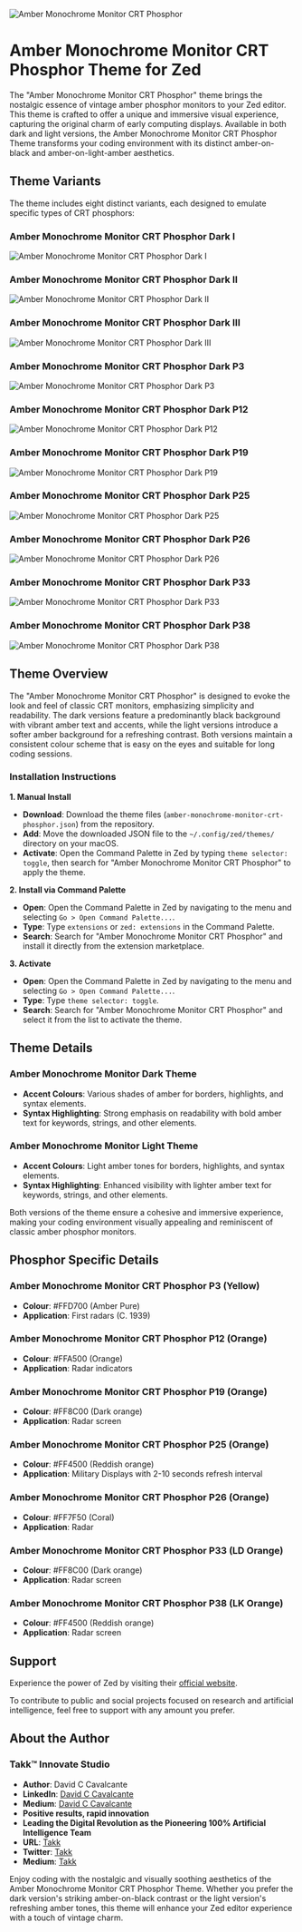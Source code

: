 ![Amber Monochrome Monitor CRT Phosphor](https://github.com/Takk8IS/amber-monochrome-monitor-crt-phosphor-theme-for-zed/blob/main/assets/icon.jpg)

# Amber Monochrome Monitor CRT Phosphor Theme for Zed

The "Amber Monochrome Monitor CRT Phosphor" theme brings the nostalgic essence of vintage amber phosphor monitors to your Zed editor. This theme is crafted to offer a unique and immersive visual experience, capturing the original charm of early computing displays. Available in both dark and light versions, the Amber Monochrome Monitor CRT Phosphor Theme transforms your coding environment with its distinct amber-on-black and amber-on-light-amber aesthetics.

## Theme Variants

The theme includes eight distinct variants, each designed to emulate specific types of CRT phosphors:

### Amber Monochrome Monitor CRT Phosphor Dark I

![Amber Monochrome Monitor CRT Phosphor Dark I](https://github.com/Takk8IS/amber-monochrome-monitor-crt-phosphor-theme-for-zed/blob/main/assets/screenshot-dark-i.png)

### Amber Monochrome Monitor CRT Phosphor Dark II

![Amber Monochrome Monitor CRT Phosphor Dark II](https://github.com/Takk8IS/amber-monochrome-monitor-crt-phosphor-theme-for-zed/blob/main/assets/screenshot-dark-ii.png)

### Amber Monochrome Monitor CRT Phosphor Dark III

![Amber Monochrome Monitor CRT Phosphor Dark III](https://github.com/Takk8IS/amber-monochrome-monitor-crt-phosphor-theme-for-zed/blob/main/assets/screenshot-dark-iii.png)

### Amber Monochrome Monitor CRT Phosphor Dark P3

![Amber Monochrome Monitor CRT Phosphor Dark P3](https://github.com/Takk8IS/amber-monochrome-monitor-crt-phosphor-theme-for-zed/blob/main/assets/screenshot-dark-p3.png)

### Amber Monochrome Monitor CRT Phosphor Dark P12

![Amber Monochrome Monitor CRT Phosphor Dark P12](https://github.com/Takk8IS/amber-monochrome-monitor-crt-phosphor-theme-for-zed/blob/main/assets/screenshot-dark-p12.png)

### Amber Monochrome Monitor CRT Phosphor Dark P19

![Amber Monochrome Monitor CRT Phosphor Dark P19](https://github.com/Takk8IS/amber-monochrome-monitor-crt-phosphor-theme-for-zed/blob/main/assets/screenshot-dark-p19.png)

### Amber Monochrome Monitor CRT Phosphor Dark P25

![Amber Monochrome Monitor CRT Phosphor Dark P25](https://github.com/Takk8IS/amber-monochrome-monitor-crt-phosphor-theme-for-zed/blob/main/assets/screenshot-dark-p25.png)

### Amber Monochrome Monitor CRT Phosphor Dark P26

![Amber Monochrome Monitor CRT Phosphor Dark P26](https://github.com/Takk8IS/amber-monochrome-monitor-crt-phosphor-theme-for-zed/blob/main/assets/screenshot-dark-p26.png)

### Amber Monochrome Monitor CRT Phosphor Dark P33

![Amber Monochrome Monitor CRT Phosphor Dark P33](https://github.com/Takk8IS/amber-monochrome-monitor-crt-phosphor-theme-for-zed/blob/main/assets/screenshot-dark-p33.png)

### Amber Monochrome Monitor CRT Phosphor Dark P38

![Amber Monochrome Monitor CRT Phosphor Dark P38](https://github.com/Takk8IS/amber-monochrome-monitor-crt-phosphor-theme-for-zed/blob/main/assets/screenshot-dark-p38.png)

## Theme Overview

The "Amber Monochrome Monitor CRT Phosphor" is designed to evoke the look and feel of classic CRT monitors, emphasizing simplicity and readability. The dark versions feature a predominantly black background with vibrant amber text and accents, while the light versions introduce a softer amber background for a refreshing contrast. Both versions maintain a consistent colour scheme that is easy on the eyes and suitable for long coding sessions.

### Installation Instructions

**1. Manual Install**

-   **Download**: Download the theme files (`amber-monochrome-monitor-crt-phosphor.json`) from the repository.
-   **Add**: Move the downloaded JSON file to the `~/.config/zed/themes/` directory on your macOS.
-   **Activate**: Open the Command Palette in Zed by typing `theme selector: toggle`, then search for "Amber Monochrome Monitor CRT Phosphor" to apply the theme.

**2. Install via Command Palette**

-   **Open**: Open the Command Palette in Zed by navigating to the menu and selecting `Go > Open Command Palette...`.
-   **Type**: Type `extensions` or `zed: extensions` in the Command Palette.
-   **Search**: Search for "Amber Monochrome Monitor CRT Phosphor" and install it directly from the extension marketplace.

**3. Activate**

-   **Open**: Open the Command Palette in Zed by navigating to the menu and selecting `Go > Open Command Palette...`.
-   **Type**: Type `theme selector: toggle`.
-   **Search**: Search for "Amber Monochrome Monitor CRT Phosphor" and select it from the list to activate the theme.

## Theme Details

### Amber Monochrome Monitor Dark Theme

-   **Accent Colours**: Various shades of amber for borders, highlights, and syntax elements.
-   **Syntax Highlighting**: Strong emphasis on readability with bold amber text for keywords, strings, and other elements.

### Amber Monochrome Monitor Light Theme

-   **Accent Colours**: Light amber tones for borders, highlights, and syntax elements.
-   **Syntax Highlighting**: Enhanced visibility with lighter amber text for keywords, strings, and other elements.

Both versions of the theme ensure a cohesive and immersive experience, making your coding environment visually appealing and reminiscent of classic amber phosphor monitors.

## Phosphor Specific Details

### Amber Monochrome Monitor CRT Phosphor P3 (Yellow)

-   **Colour**: #FFD700 (Amber Pure)
-   **Application**: First radars (C. 1939)

### Amber Monochrome Monitor CRT Phosphor P12 (Orange)

-   **Colour**: #FFA500 (Orange)
-   **Application**: Radar indicators

### Amber Monochrome Monitor CRT Phosphor P19 (Orange)

-   **Colour**: #FF8C00 (Dark orange)
-   **Application**: Radar screen

### Amber Monochrome Monitor CRT Phosphor P25 (Orange)

-   **Colour**: #FF4500 (Reddish orange)
-   **Application**: Military Displays with 2-10 seconds refresh interval

### Amber Monochrome Monitor CRT Phosphor P26 (Orange)

-   **Colour**: #FF7F50 (Coral)
-   **Application**: Radar

### Amber Monochrome Monitor CRT Phosphor P33 (LD Orange)

-   **Colour**: #FF8C00 (Dark orange)
-   **Application**: Radar screen

### Amber Monochrome Monitor CRT Phosphor P38 (LK Orange)

-   **Colour**: #FF4500 (Reddish orange)
-   **Application**: Radar screen

## Support

Experience the power of Zed by visiting their [official website](https://zed.dev/).

To contribute to public and social projects focused on research and artificial intelligence, feel free to support with any amount you prefer.

## About the Author

### Takk™ Innovate Studio

-   **Author**: David C Cavalcante
-   **LinkedIn**: [David C Cavalcante](https://www.linkedin.com/in/hellodav/)
-   **Medium**: [David C Cavalcante](https://medium.com/@davcavalcante/)
-   **Positive results, rapid innovation**
-   **Leading the Digital Revolution as the Pioneering 100% Artificial Intelligence Team**
-   **URL**: [Takk](https://takk.ag/)
-   **Twitter**: [Takk](https://twitter.com/takk8is/)
-   **Medium**: [Takk](https://takk8is.medium.com/)

Enjoy coding with the nostalgic and visually soothing aesthetics of the Amber Monochrome Monitor CRT Phosphor Theme. Whether you prefer the dark version's striking amber-on-black contrast or the light version's refreshing amber tones, this theme will enhance your Zed editor experience with a touch of vintage charm.
